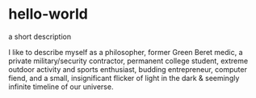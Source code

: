 # hello-world
a short description

I like to describe myself as a philosopher, former Green Beret medic, a private military/security contractor, permanent college student, extreme outdoor activity and sports enthusiast, budding entrepreneur, computer fiend, and a small, insignificant flicker of light in the dark & seemingly infinite timeline of our universe.
